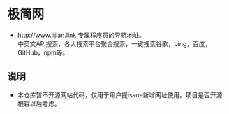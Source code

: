 # 极简网
* http://www.jijian.link 专属程序员的导航地址。  
中英文API搜索，各大搜索平台聚合搜索，一键搜索谷歌，bing，百度，GitHub，npm等。

## 说明
* 本仓库暂不开源网站代码，仅用于用户提issue新增网址使用。项目是否开源根容以后考虑。
